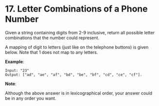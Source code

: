 # 17. Letter Combinations of a Phone Number

Given a string containing digits from 2-9 inclusive, return all
 possible letter combinations that the number could represent.

A mapping of digit to letters (just like on the telephone buttons)
 is given below. Note that 1 does not map to any letters.



**Example**:

```
Input: "23"
Output: ["ad", "ae", "af", "bd", "be", "bf", "cd", "ce", "cf"].
```

**Note**:

Although the above answer is in lexicographical order, your answer could be in any order you want.